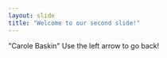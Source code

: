 ```yaml
---
layout: slide
title: "Welcome to our second slide!"
---
```

"Carole Baskin"
Use the left arrow to go back!
